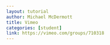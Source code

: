 ```yaml
---
layout: tutorial
author: Michael McDermott
title: Vimeo
categories: [student]
link: https://vimeo.com/groups/710318
---
```

